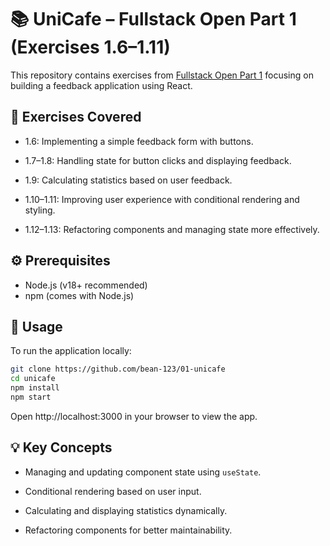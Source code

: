 # 📚 UniCafe – Fullstack Open Part 1 (Exercises 1.6–1.11)

This repository contains exercises from [Fullstack Open Part 1](https://fullstackopen.com/osa1/monimutkaisempi_tila_reactin_debuggaus#tehtavat-1-6-1-14)
focusing on building a feedback application using React.

## 📝 Exercises Covered

- 1.6: Implementing a simple feedback form with buttons.

- 1.7–1.8: Handling state for button clicks and displaying feedback.

- 1.9: Calculating statistics based on user feedback.

- 1.10–1.11: Improving user experience with conditional rendering and styling.

- 1.12–1.13: Refactoring components and managing state more effectively.

## ⚙️ Prerequisites

- Node.js (v18+ recommended)
- npm (comes with Node.js)

## 🚀 Usage

To run the application locally:

```bash
git clone https://github.com/bean-123/01-unicafe
cd unicafe
npm install
npm start
```

Open http://localhost:3000
in your browser to view the app.

## 💡 Key Concepts

- Managing and updating component state using `useState`.

- Conditional rendering based on user input.

- Calculating and displaying statistics dynamically.

- Refactoring components for better maintainability.
